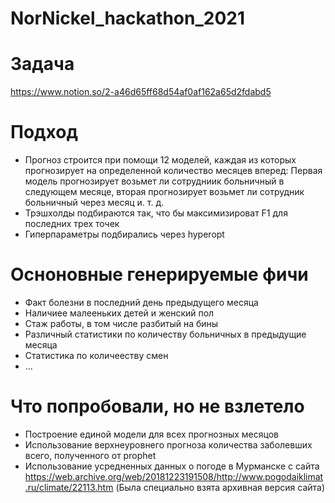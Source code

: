 # NorNickel_hackathon_2021
# Задача
https://www.notion.so/2-a46d65ff68d54af0af162a65d2fdabd5
# Подход
* Прогноз строится при помощи 12 моделей, каждая из которых прогнозирует на определенной количество месяцев вперед: Первая модель прогнозирует возьмет ли сотрудниик больничный в следующем месяце, вторая прогнозирует возьмет ли сотрудник больничный через месяц и. т. д.
* Трэшхолды подбираются так, что бы максимизироват F1 для последних трех точек
* Гиперпараметры подбирались через hyperopt

# Осноновные генерируемые фичи
 * Факт болезни в последний день предыдущего месяца
 * Наличиее малееньких детей и женский пол
 * Стаж работы, в том числе разбитый на бины
 * Различный статистики по количеству больничных в предыдущие месяца
 * Статистика по количееству смен
 * ...

# Что попробовали, но не взлетело
* Построение единой модели для всех прогнозных месяцов
* Использование верхнеуровнего прогноза количества заболевших всего, полученного от prophet
* Использование усредненных данных о погоде в Мурманске c сайта https://web.archive.org/web/20181223191508/http://www.pogodaiklimat.ru/climate/22113.htm
(Была специально взята архивная версия сайта)
